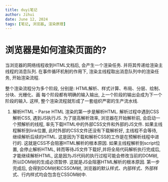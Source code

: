```yaml
---
title: duyi笔记
author: Jihui
date: June 12, 2024
tags: [笔记, 浏览器, 渲染原理]
---
```


# 浏览器是如何渲染页面的?
当浏览器的网络线程收到HTML文档后, 会产生一个渲染任务. 并将其传递给渲染主线程的消息队列.
在事件循环机制的作用下, 渲染主线程取出消息队列中的渲染任务, 开始渲染流程.

整个渲染流程分为多个阶段, 分别是: HTML解析、样式计算、布局、分层、绘制、分块、光栅化、画
每个阶段都有明确的输入输出, 上一个阶段的输出会成为下一个阶段的输入.
这样, 整个渲染流程就形成了一套组织严密的生产流水线.

1. 解析HTML - Parse HTML
渲染的第一步是解析HTML.
解析过程中遇到CSS解析CSS, 遇到JS执行JS. 为了提高解析效率, 浏览器在开始解析前, 会启动一个预解析的线程, 率先下载HTML中的外部CSS文件和外部的JS文件.
如果主线程解析到link位置, 此时外部的CSS文件还没有下载解析好, 主线程不会等待, 继续解析后续的HTML. 这是因为下载和解析CSS的工作是在预解析线程中进行的. 这就是CSS不会阻塞HTML解析的根本原因.
如果主线程解析到script位置, 会停止解析HTML, 转而等待JS文件下载好,并将全局代码解析执行完成后, 才能继续解析HTML, 这是因为JS代码的执行过程可能会修改当前的DOM树, 所以DOM树的生成必须暂停. 这就是JS会阻塞HTML解析的根本原因.
第一步完成后, 会得到DOM树和CSSOM树, 浏览器的默认样式、内部样式、外部样式、行内样式均会包含在CSSOM树中.
